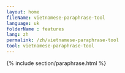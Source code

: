 ```yaml
---
layout: home
fileName: vietnamese-paraphrase-tool
language: uk
folderName : features
lang: zh
permalink: /zh/vietnamese-paraphrase-tool
tool: vietnamese-paraphrase-tool
---
```

{% include section/paraphrase.html %}